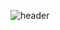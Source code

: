 ![header](https://capsule-render.vercel.app/api?type=waving&color=0:0066CC,80:0059B3,100:004080&reversal=true&height=195&text=welcome&fontColor=FFFFFF&fontSize=75&fontAlignY=36.5&desc=DanielLee's%20Profile&descAlign=60&descAlignY=59.7&)
